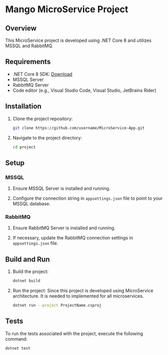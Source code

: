 # Mango MicroService Project

## Overview

This MicroService project is developed using .NET Core 8 and utilizes MSSQL and RabbitMQ.

## Requirements

- .NET Core 8 SDK: [Download](https://dotnet.microsoft.com/download/dotnet-core/8)
- MSSQL Server
- RabbitMQ Server
- Code editor (e.g., Visual Studio Code, Visual Studio, JetBrains Rider)

## Installation

1. Clone the project repository:

    ```bash
    git clone https://github.com/username/MicroService-App.git
    ```

2. Navigate to the project directory:

    ```bash
    cd project
    ```

## Setup

### MSSQL

1. Ensure MSSQL Server is installed and running.

2. Configure the connection string in `appsettings.json` file to point to your MSSQL database.

### RabbitMQ

1. Ensure RabbitMQ Server is installed and running.

2. If necessary, update the RabbitMQ connection settings in `appsettings.json` file.

## Build and Run

1. Build the project:

    ```bash
    dotnet build
    ```

2. Run the project:
Since this project is developed using MicroService architecture. It is needed to implemented for all microservices.

    ```bash
    dotnet run --project ProjectName.csproj
    ```

## Tests

To run the tests associated with the project, execute the following command:

```bash
dotnet test
